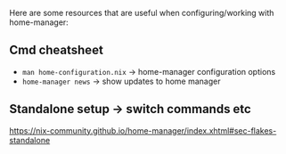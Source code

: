 Here are some resources that are useful when configuring/working with home-manager:

## Cmd cheatsheet

- `man home-configuration.nix` -> home-manager configuration options
- `home-manager news` -> show updates to home manager

## Standalone setup -> switch commands etc
https://nix-community.github.io/home-manager/index.xhtml#sec-flakes-standalone
